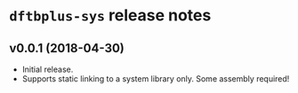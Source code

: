 # `dftbplus-sys` release notes
## v0.0.1 (2018-04-30)
- Initial release.
- Supports static linking to a system library only. Some assembly required!
